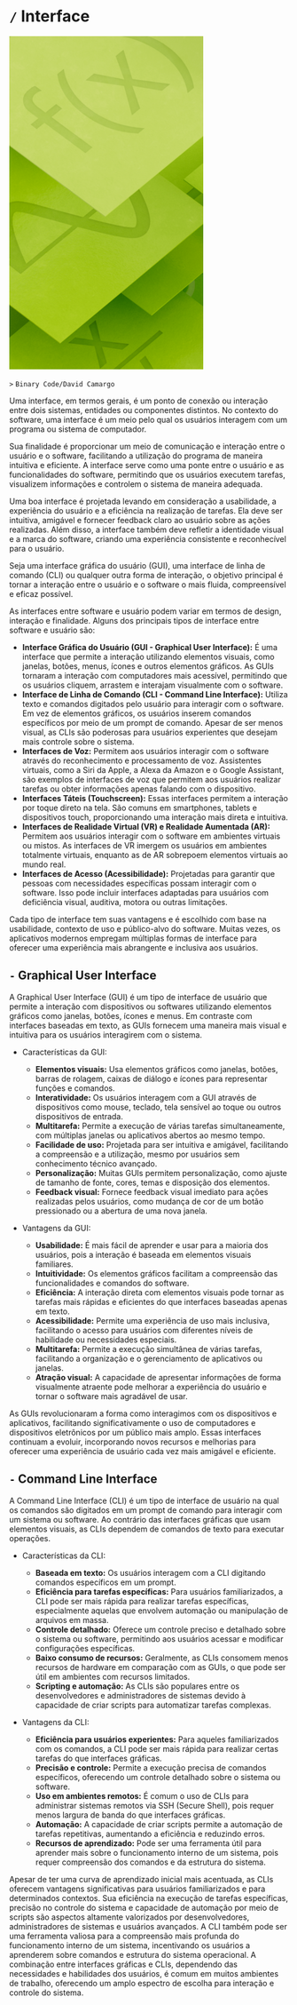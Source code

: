 # `/` Interface

![](/SoftwareDevelopment/Image.png)

`>` `Binary Code/David Camargo`

Uma interface, em termos gerais, é um ponto de conexão ou interação entre dois sistemas, entidades ou componentes distintos. No contexto do software, uma interface é um meio pelo qual os usuários interagem com um programa ou sistema de computador.

Sua finalidade é proporcionar um meio de comunicação e interação entre o usuário e o software, facilitando a utilização do programa de maneira intuitiva e eficiente. A interface serve como uma ponte entre o usuário e as funcionalidades do software, permitindo que os usuários executem tarefas, visualizem informações e controlem o sistema de maneira adequada.

Uma boa interface é projetada levando em consideração a usabilidade, a experiência do usuário e a eficiência na realização de tarefas. Ela deve ser intuitiva, amigável e fornecer feedback claro ao usuário sobre as ações realizadas. Além disso, a interface também deve refletir a identidade visual e a marca do software, criando uma experiência consistente e reconhecível para o usuário.

Seja uma interface gráfica do usuário (GUI), uma interface de linha de comando (CLI) ou qualquer outra forma de interação, o objetivo principal é tornar a interação entre o usuário e o software o mais fluida, compreensível e eficaz possível.

As interfaces entre software e usuário podem variar em termos de design, interação e finalidade. Alguns dos principais tipos de interface entre software e usuário são:

- **Interface Gráfica do Usuário (GUI - Graphical User Interface):** É uma interface que permite a interação utilizando elementos visuais, como janelas, botões, menus, ícones e outros elementos gráficos. As GUIs tornaram a interação com computadores mais acessível, permitindo que os usuários cliquem, arrastem e interajam visualmente com o software.
- **Interface de Linha de Comando (CLI - Command Line Interface):** Utiliza texto e comandos digitados pelo usuário para interagir com o software. Em vez de elementos gráficos, os usuários inserem comandos específicos por meio de um prompt de comando. Apesar de ser menos visual, as CLIs são poderosas para usuários experientes que desejam mais controle sobre o sistema.
- **Interfaces de Voz:** Permitem aos usuários interagir com o software através do reconhecimento e processamento de voz. Assistentes virtuais, como a Siri da Apple, a Alexa da Amazon e o Google Assistant, são exemplos de interfaces de voz que permitem aos usuários realizar tarefas ou obter informações apenas falando com o dispositivo.
- **Interfaces Táteis (Touchscreen):** Essas interfaces permitem a interação por toque direto na tela. São comuns em smartphones, tablets e dispositivos touch, proporcionando uma interação mais direta e intuitiva.
- **Interfaces de Realidade Virtual (VR) e Realidade Aumentada (AR):** Permitem aos usuários interagir com o software em ambientes virtuais ou mistos. As interfaces de VR imergem os usuários em ambientes totalmente virtuais, enquanto as de AR sobrepoem elementos virtuais ao mundo real.
- **Interfaces de Acesso (Acessibilidade):** Projetadas para garantir que pessoas com necessidades específicas possam interagir com o software. Isso pode incluir interfaces adaptadas para usuários com deficiência visual, auditiva, motora ou outras limitações.

Cada tipo de interface tem suas vantagens e é escolhido com base na usabilidade, contexto de uso e público-alvo do software. Muitas vezes, os aplicativos modernos empregam múltiplas formas de interface para oferecer uma experiência mais abrangente e inclusiva aos usuários.

## `-` Graphical User Interface
A Graphical User Interface (GUI) é um tipo de interface de usuário que permite a interação com dispositivos ou softwares utilizando elementos gráficos como janelas, botões, ícones e menus. Em contraste com interfaces baseadas em texto, as GUIs fornecem uma maneira mais visual e intuitiva para os usuários interagirem com o sistema.

- Características da GUI:
    - **Elementos visuais:** Usa elementos gráficos como janelas, botões, barras de rolagem, caixas de diálogo e ícones para representar funções e comandos.
    - **Interatividade:** Os usuários interagem com a GUI através de dispositivos como mouse, teclado, tela sensível ao toque ou outros dispositivos de entrada.
    - **Multitarefa:** Permite a execução de várias tarefas simultaneamente, com múltiplas janelas ou aplicativos abertos ao mesmo tempo.
    - **Facilidade de uso:** Projetada para ser intuitiva e amigável, facilitando a compreensão e a utilização, mesmo por usuários sem conhecimento técnico avançado.
    - **Personalização:** Muitas GUIs permitem personalização, como ajuste de tamanho de fonte, cores, temas e disposição dos elementos.
    - **Feedback visual:** Fornece feedback visual imediato para ações realizadas pelos usuários, como mudança de cor de um botão pressionado ou a abertura de uma nova janela.

- Vantagens da GUI:
    - **Usabilidade:** É mais fácil de aprender e usar para a maioria dos usuários, pois a interação é baseada em elementos visuais familiares.
    - **Intuitividade:** Os elementos gráficos facilitam a compreensão das funcionalidades e comandos do software.
    - **Eficiência:** A interação direta com elementos visuais pode tornar as tarefas mais rápidas e eficientes do que interfaces baseadas apenas em texto.
    - **Acessibilidade:** Permite uma experiência de uso mais inclusiva, facilitando o acesso para usuários com diferentes níveis de habilidade ou necessidades especiais.
    - **Multitarefa:** Permite a execução simultânea de várias tarefas, facilitando a organização e o gerenciamento de aplicativos ou janelas.
    - **Atração visual:** A capacidade de apresentar informações de forma visualmente atraente pode melhorar a experiência do usuário e tornar o software mais agradável de usar.

As GUIs revolucionaram a forma como interagimos com os dispositivos e aplicativos, facilitando significativamente o uso de computadores e dispositivos eletrônicos por um público mais amplo. Essas interfaces continuam a evoluir, incorporando novos recursos e melhorias para oferecer uma experiência de usuário cada vez mais amigável e eficiente.

## `-` Command Line Interface
A Command Line Interface (CLI) é um tipo de interface de usuário na qual os comandos são digitados em um prompt de comando para interagir com um sistema ou software. Ao contrário das interfaces gráficas que usam elementos visuais, as CLIs dependem de comandos de texto para executar operações.

- Características da CLI:
    - **Baseada em texto:** Os usuários interagem com a CLI digitando comandos específicos em um prompt.
    - **Eficiência para tarefas específicas:** Para usuários familiarizados, a CLI pode ser mais rápida para realizar tarefas específicas, especialmente aquelas que envolvem automação ou manipulação de arquivos em massa.
    - **Controle detalhado:** Oferece um controle preciso e detalhado sobre o sistema ou software, permitindo aos usuários acessar e modificar configurações específicas.
    - **Baixo consumo de recursos:** Geralmente, as CLIs consomem menos recursos de hardware em comparação com as GUIs, o que pode ser útil em ambientes com recursos limitados.
    - **Scripting e automação:** As CLIs são populares entre os desenvolvedores e administradores de sistemas devido à capacidade de criar scripts para automatizar tarefas complexas.

- Vantagens da CLI:
    - **Eficiência para usuários experientes:** Para aqueles familiarizados com os comandos, a CLI pode ser mais rápida para realizar certas tarefas do que interfaces gráficas.
    - **Precisão e controle:** Permite a execução precisa de comandos específicos, oferecendo um controle detalhado sobre o sistema ou software.
    - **Uso em ambientes remotos:** É comum o uso de CLIs para administrar sistemas remotos via SSH (Secure Shell), pois requer menos largura de banda do que interfaces gráficas.
    - **Automação:** A capacidade de criar scripts permite a automação de tarefas repetitivas, aumentando a eficiência e reduzindo erros.
    - **Recursos de aprendizado:** Pode ser uma ferramenta útil para aprender mais sobre o funcionamento interno de um sistema, pois requer compreensão dos comandos e da estrutura do sistema.

Apesar de ter uma curva de aprendizado inicial mais acentuada, as CLIs oferecem vantagens significativas para usuários familiarizados e para determinados contextos. Sua eficiência na execução de tarefas específicas, precisão no controle do sistema e capacidade de automação por meio de scripts são aspectos altamente valorizados por desenvolvedores, administradores de sistemas e usuários avançados. A CLI também pode ser uma ferramenta valiosa para a compreensão mais profunda do funcionamento interno de um sistema, incentivando os usuários a aprenderem sobre comandos e estrutura do sistema operacional. A combinação entre interfaces gráficas e CLIs, dependendo das necessidades e habilidades dos usuários, é comum em muitos ambientes de trabalho, oferecendo um amplo espectro de escolha para interação e controle do sistema.
